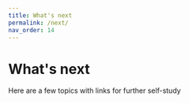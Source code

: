 ```yaml
---
title: What's next
permalink: /next/
nav_order: 14
---
```


# What's next

Here are a few topics with links for further self-study

